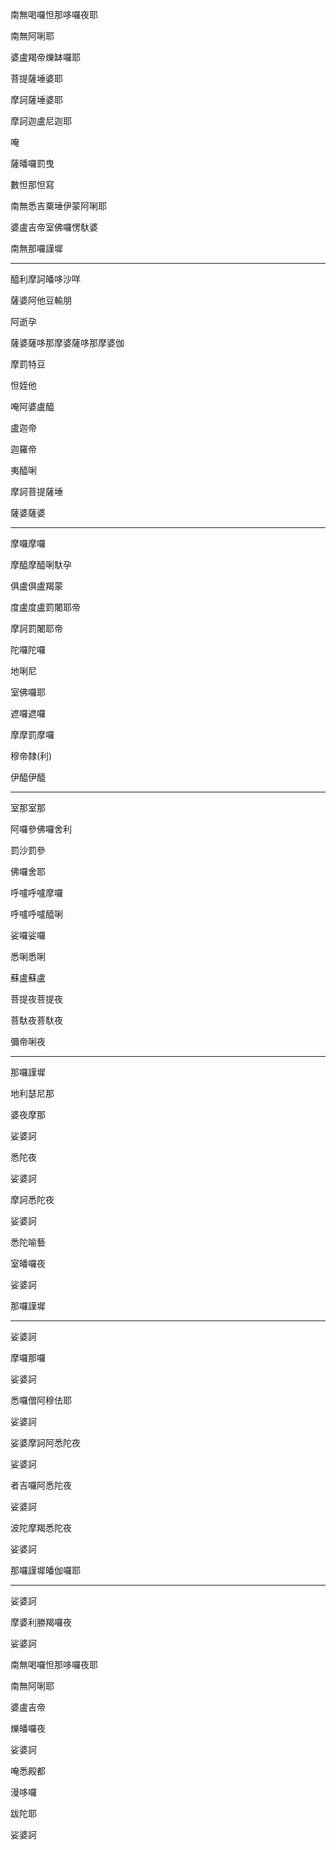 南無喝囉怛那哆囉夜耶

南無阿唎耶

婆盧羯帝爍缽囉耶

菩提薩埵婆耶

摩訶薩埵婆耶

摩訶迦盧尼迦耶

唵

薩皤囉罰曳

數怛那怛寫

南無悉吉粟埵伊蒙阿唎耶

婆盧吉帝室佛囉愣馱婆

南無那囉謹墀

----
醯利摩訶皤哆沙咩

薩婆阿他豆輸朋

阿逝孕

薩婆薩哆那摩婆薩哆那摩婆伽

摩罰特豆

怛姪他

唵阿婆盧醯

盧迦帝

迦羅帝

夷醯唎

摩訶菩提薩埵

薩婆薩婆

----
摩囉摩囉

摩醯摩醯唎馱孕

俱盧俱盧羯蒙

度盧度盧罰闍耶帝

摩訶罰闍耶帝

陀囉陀囉

地唎尼

室佛囉耶

遮囉遮囉

摩摩罰摩囉

穆帝隸(利)

伊醯伊醯

----
室那室那

阿囉參佛囉舍利

罰沙罰參

佛囉舍耶

呼嚧呼嚧摩囉

呼嚧呼嚧醯唎

娑囉娑囉

悉唎悉唎

蘇盧蘇盧

菩提夜菩提夜

菩馱夜菩馱夜

彌帝唎夜

----
那囉謹墀

地利瑟尼那

婆夜摩那

娑婆訶

悉陀夜

娑婆訶

摩訶悉陀夜

娑婆訶

悉陀喻藝

室皤囉夜

娑婆訶

那囉謹墀

----
娑婆訶

摩囉那囉

娑婆訶

悉囉僧阿穆佉耶

娑婆訶

娑婆摩訶阿悉陀夜

娑婆訶

者吉囉阿悉陀夜

娑婆訶

波陀摩羯悉陀夜

娑婆訶

那囉謹墀皤伽囉耶

----
娑婆訶

摩婆利勝羯囉夜

娑婆訶

南無喝囉怛那哆囉夜耶

南無阿唎耶

婆盧吉帝

爍皤囉夜

娑婆訶

唵悉殿都

漫哆囉

跋陀耶

娑婆訶
